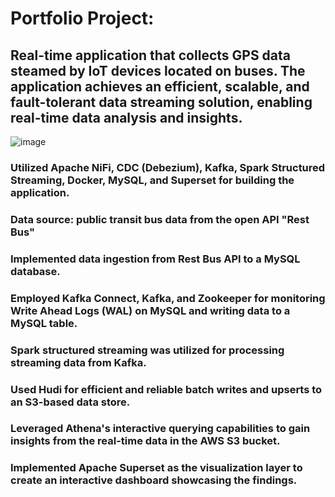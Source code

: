 # Portfolio Project:
## Real-time application that collects GPS data steamed by IoT devices located on buses. The application achieves an efficient, scalable, and fault-tolerant data streaming solution, enabling real-time data analysis and insights.

![image](https://github.com/klailatimad/final-project-nifi-kafka-spark/assets/122483291/b9f04ed2-6723-4b1e-8db3-d6cc69e8cff3)

### Utilized Apache NiFi, CDC (Debezium), Kafka, Spark Structured Streaming, Docker, MySQL, and Superset for building the application.
### Data source: public transit bus data from the open API "Rest Bus"
### Implemented data ingestion from Rest Bus API to a MySQL database.
### Employed Kafka Connect, Kafka, and Zookeeper for monitoring Write Ahead Logs (WAL) on MySQL and writing data to a MySQL table.
### Spark structured streaming was utilized for processing streaming data from Kafka.
### Used Hudi for efficient and reliable batch writes and upserts to an S3-based data store.
### Leveraged Athena's interactive querying capabilities to gain insights from the real-time data in the AWS S3 bucket.
### Implemented Apache Superset as the visualization layer to create an interactive dashboard showcasing the findings.
 
